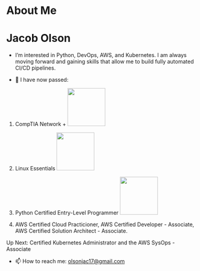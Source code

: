 <h1>About Me</h1>

# Jacob Olson
- I’m interested in Python, DevOps, AWS, and Kubernetes. I am always moving forward and gaining skills that allow me to build fully automated CI/CD pipelines.

- 🌱 I have now passed: 
1. CompTIA Network + <img src="https://user-images.githubusercontent.com/50496441/226674436-920218f2-0e97-4871-b895-dc989287548c.png" width="100" height="100">
2. Linux Essentials <img src="https://user-images.githubusercontent.com/50496441/226674774-8a14b388-013a-4013-b5b5-4601ae17365b.png" width="100" height="100">
3. Python Certified Entry-Level Programmer <img src="https://user-images.githubusercontent.com/50496441/226672983-37231723-b494-4484-9480-3d81412e723b.png" width="100" height="100">

4. AWS Certified Cloud Practicioner, AWS Certified Developer - Associate, AWS Certified Solution Architect - Associate.

Up Next: Certified Kubernetes Administrator and the AWS SysOps - Associate

- 📫 How to reach me: olsonjac17@gmail.com

<!---
olsonjac/olsonjac is a ✨ special ✨ repository because its `README.md` (this file) appears on your GitHub profile.
You can click the Preview link to take a look at your changes.
--->
